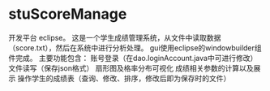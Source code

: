 # stuScoreManage
开发平台 eclipse。
这是一个学生成绩管理系统，从文件中读取数据（score.txt），然后在系统中进行分析处理。
gui使用eclipse的windowbuilder组件完成。
主要功能包含：
账号登录（在dao.loginAccount.java中可进行修改）
文件读写（保存json格式）
扇形图及格率分布可视化
成绩相关参数的计算以及展示
操作学生的成绩表（查询、修改、排序，修改后即为保存时的文件）
